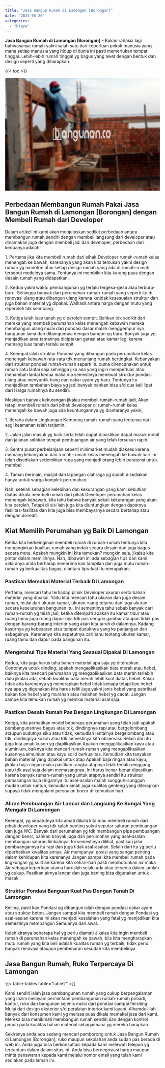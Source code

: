 ```yaml
---
title: "Jasa Bangun Rumah di Lamongan [Borongan]"
date: "2024-08-20"
categories: 
  - "biaya"
---
```


**Jasa Bangun Rumah di Lamongan \[Borongan\]** – Bukan rahasia lagi bahwasanya rumah yakni salah satu dari keperluan pokok manusia yang mana setiap manusia yang hidup di dunia ini pasti memerlukan tempat tinggal. Lebih-lebih rumah tinggal yg bagus yang awet dengan bentuk dan design seperti yang diharapkan.

{{< toc >}}

![Jasa Bangun Rumah di Lamongan [Borongan]](/images/borong-bangunan-34.png)

## Perbedaan Membangun Rumah Pakai Jasa Bangun Rumah di Lamongan \[Borongan\] dengan Membeli Rumah dari Developer

Dalam artikel ini kami akan menjelaskan sedikit perbedaan antara membangun rumah sendiri dengan membeli langsung dari developer atau dinamakan juga dengan membeli jadi dari developer, perbedaan dari keduanya adalah;

1\. Pertama jika kita membeli rumah dari pihak Developer rumah-rumah kelas menengah ke bawah, karenanya yang akan kita temukan yakni design rumah yg monoton atau setiap design rumah yang ada di rumah-rumah tersebut modelnya sama. Tentunya ini membikin kita kurang puas dengan desain rumah yang didapatkan.

2\. Kedua yakni waktu pembangunan yg terlalu tergesa-gesa atau terburu-buru. Sehingga banyak dari perumahan-rumah-rumah yang seperti itu di renovasi ulang atau dibangun ulang karena ketidak kesesuaian struktur dan juga bahan material yg dipakai. Walhasil antara harga dengan mutu yang diperoleh tdk seimbang.

3\. Ketiga ialah luas tanah yg diperoleh sempit. Bahkan tdk sedikit dari mereka yang membeli perumahan kelas menengah kebawah mereka membangun ulang mulai dari pondasi dasar malah menggempur nya bangunan lama dan dibangunnya dengan bangun yg baru. Banyak juga yg menjadikan area tamannya diciptakan garasi atau kamar lagi karena memang luas tanah terlalu sempit.

4\. Keempat ialah struktur Pondasi yang dibangun pada perumahan kelas menengah kebawah rata-rata tdk menunjang rumah bertingkat. Kebanyakan dari struktur pondasi rumah-rumah seperti itu cuma direncanakan untuk rumah satu lantai saja sehingga jika ada yang ingin memperluas atau menambah lantai kedua maka dia semestinya membuat struktur pondasi ulang atau menyuntik tiang dan cakar ayam yg baru. Tentunya itu menjadikan tambahan biaya yg jadi banyak bahkan bisa s/d dua kali lipat dari Harga rumahnya itu sendiri.

Meskipun banyak kekurangan jikalau membeli rumah-rumah jadi, Akan tetapi membeli rumah dari pihak developer di rumah-rumah kelas menengah ke bawah juga ada keuntungannya yg diantaranya yakni;

1\. Berada dalam Lingkungan Kampung rumah-rumah yang tentunya dari segi keamanan telah terjamin.

2\. Jalan jalan masuk yg baik serta telah dapat dipastikan dapat masuk mobil dan jalanan selokan tempat pembuangan air yang telah tersusun rapih.

3\. Sentra pusat perbelanjaan seperti minimarket mudah diakses karena memang kebanyakan dari rumah-rumah kelas menengah ke bawah hari ini telah disediakan sedemikian rupa yang menjadi orang lebih beratensi untuk membeli.

4\. Taman bermain, masjid dan lapangan olahraga yg sudah disediakan hanya untuk warga komplek perumahan.

Nah, setelah sebagian kelebihan dan kekurangan yang kami sebutkan diatas dikala membeli rumah dari pihak Developer perumahan kelas menengah kebawah, kita tahu bahwa banyak sekali kekurangan yang akan kita peroleh. Tetapi di sisi lain juga kita diuntungkan dengan dapatnya fasilitas-fasilitas dan kita juga bisa membayarnya secara bertahap atau dengan dikredit.

## Kiat Memilih Perumahan yg Baik Di Lamongan

Ketika kita berkeinginan membeli rumah di rumah-rumah tentunya kita menginginkan kualitas rumah yang indah secara desain dan juga bagus secara mutu. Apakah mungkin ini kita temukan? mungkin saja, jikalau kita pintar dalam memilihnya. Nah, dibawah ini ada sebagian tips dari kami sekiranya anda berharap menerima kan tampilan dan juga mutu rumah-rumah yg berkualitas bagus, diantara tips-kiat Itu merupakan;

### Pastikan Memakai Material Terbaik Di Lamongan

Pertama, mencari tahu terhadap pihak Developer ukuran serta bahan material yang dipakai. Yaitu kita mencari tahu ukuran dan juga desain rumah, mulai dari ukuran kamar, ukuran ruang tetamu dan juga ukuran secara keseluruhan bangunan itu. Ini semestinya tahu sebab banyak dari rumah-rumah yg telah jadi, ketika ditempati apakah itu kamar tidur atau ruang tamu juga ruang dapur nya tdk pas dengan gambar ataupun tidak pas dengan barang-barang interior yang akan kita taruh di dalamnya. Kadang kasurnya yg kebesaran atau tempat duduknya yang ke panjangan dan sebagainya. Karenanya kita sepatutnya cari tahu tentang ukuran kamar, ruang tamu dan dapur pada bangunan itu.

### Mengetahui Tipe Material Yang Sesauai Dipakai Di Lamongan

Kedua, kita juga harus tahu bahan material apa saja yg diterapkan. Contohnya untuk dinding, apakah mengaplikasikan bata merah atau hebel, baiknya kita mencari perumahan yg mengaplikasikan bata merah terlebih dulu jikalau ada, sebab kwalitas bata merah lebih kuat diatas hebel. Kalau tidak ada karenanya yg menerapkan hebel tidak kenapa tetapi tipe hebel nya apa yg digunakan kita harus teliti juga yakni jenis hebel yang pabrikasi bukan tipe hebel yang murahan atau malahan hebel yg cacat. Jangan sampe kita temukan rumah yg memkai material asal saja.

### Pastikan Desain Rumah Pas Dengan Lingkungan Di Lamongan

Ketiga, kita perhatikan model beberapa perumahan yang telah jadi apakah pembangunannya bagus atau tdk, dindingnya rapi atau bergelombang ataupun sudutnya siku atau tidak, kemudian lantainya bergelombang atau tdk, dindingnya kokoh atau tdk semestinya kita observasi. Selain dari itu juga kita amati kusen yg diaplikasikan Apakah mengaplikasikan kayu atau aluminium, baiknya kita mencari rumah-rumah yang mengaplikasikan kusennya almunium atau kayu solid berkualitas. Kemudian kita tanyakan bahan material yang dipakai untuk atap Apakah baja ringan atau kayu, jikalau baja ringan maka pastikan rangka atapnya tidak terlalu renggang atau tdk asal saja dalam memasangnya. Ini harus benar-benar dipastikan karena banyak rumah-rumah yang untuk atapnya sendiri itu struktur pemasangan baja ringannya itu asal-asalan malah sungguh-sungguh mudah untuk runtuh, kemudian amati juga kualitas genteng yang diterapkan supaya tidak mengalami persoalan bocor di kemudian hari.

### Aliran Pembuangan Air Lancar dan Langsung Ke Sungai Yang Mengalir Di Lamongan

Keempat, yg sepatutnya kita amati dikala kita mau membeli rumah dari pihak developer yang tdk kalah penting yakni seputar saluran pembuangan dan juga WC. Banyak dari perumahan yg tdk membangun pipa pembuangan dengan benar, bahkan banyak juga dari perumahan yang asal-asalan membangun saluran limbahnya. Ini semestinya dilihat, pastikan jalur pembuangannya itu rapi dan juga tidak asal-asalan. Selain dari itu yg perlu diperhatikan kwalitas airnya. Air mempunyai posisi yang sangat penting dalam kehidupan kita karenanya Jangan sampai kita membeli rumah pada lingkungan yg sulit air karena kita sehari-hari pasti membutuhkan air maka Air sebagai keperluan utama haruslah selalu ada atau tersedia dalam jumlah yg cukup. Pastikan airnya lancar dan juga bening bisa digunakan untuk masak.

### Struktur Pondasi Banguan Kuat Pas Dengan Tanah Di Lamongan

Kelima, pasti kan Pondasi yg dibangun ialah dengan pondasi cakar ayam atau struktur beton. Jangan sampai kita membeli rumah dengan Pondasi yg asal-asalan karena ini akan menjadi kesalahan yang fatal yg menjadikan kita semestinya membangun Semuanya dari awal.

Itulah kiranya beberapa hal yg perlu diamati Jikalau kita ingin membeli rumah di perumahan kelas menengah ke bawah, bila kita mengharapkan mutu rumah yang kita beli adalah kualitas rumah yg terbaik, tidak perlu banyak renovasi ataupun pembenaran sesudah kita membelinya.

## Jasa Bangun Rumah, Ruko Terpercaya Di Lamongan

{{< table-tables table="table2" >}}

Kami sendiri ialah jasa pembangunan rumah yang cukup berpengalaman yang lazim melayani permintaan pembangunan rumah-rumah pribadi, kantor, ruko dan bangunan sejenis mulai dari pondasi sampai finishing. Mulai dari design eksterior s/d peralatan interior kami layani. Alhamdulillah banyak dari konsumen kami yg merasa puas dikala memakai jasa dari kami. Mereka bisa menikmati membangun rumah sendiri dan dengan kontrol penuh pada kualitas bahan material sebagaimana yg mereka harapkan.

Sekiranya anda ada sedang mencari pemborong untuk Jasa Bangun Rumah di Lamongan \[Borongan\], ruko maupun sekolahan anda sudah pas berada di web ini. Anda juga bisa berkonsultasi kepada kami melewati telepon yg tercantum dalam dalam situs ini. Anda bisa bernegosiasi harga maupun minta penawaran kepada kami melalui nomor email yang telah kami sediakan pada laman ini.
